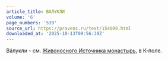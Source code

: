 ```yaml
---
article_title: ВАЛУКЛИ
volume: '6'
page_numbers: '539'
source_url: https://pravenc.ru/text/154009.html
downloaded_at: '2025-10-13T09:56:39Z'
---
```


Вáлукли - см. [Живоносного Источника монастырь](<https://pravenc.ru/text/Живоносного Источника монастырь.html>), в К-поле.
